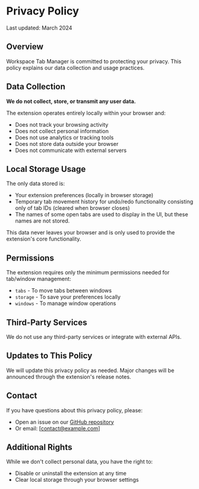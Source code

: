 # Privacy Policy

Last updated: March 2024

## Overview

Workspace Tab Manager is committed to protecting your privacy. This policy explains our data collection and usage practices.

## Data Collection

**We do not collect, store, or transmit any user data.**

The extension operates entirely locally within your browser and:
- Does not track your browsing activity
- Does not collect personal information
- Does not use analytics or tracking tools
- Does not store data outside your browser
- Does not communicate with external servers

## Local Storage Usage

The only data stored is:
- Your extension preferences (locally in browser storage)
- Temporary tab movement history for undo/redo functionality consisting only of tab IDs (cleared when browser closes)
- The names of some open tabs are used to display in the UI, but these names are not stored.

This data never leaves your browser and is only used to provide the extension's core functionality.

## Permissions

The extension requires only the minimum permissions needed for tab/window management:
- `tabs` - To move tabs between windows
- `storage` - To save your preferences locally
- `windows` - To manage window operations

## Third-Party Services

We do not use any third-party services or integrate with external APIs.

## Updates to This Policy

We will update this privacy policy as needed. Major changes will be announced through the extension's release notes.

## Contact

If you have questions about this privacy policy, please:
- Open an issue on our [GitHub repository](https://github.com/torynet/opera-workspace-tab-manager/issues)
- Or email: [contact@example.com]

## Additional Rights

While we don't collect personal data, you have the right to:
- Disable or uninstall the extension at any time
- Clear local storage through your browser settings
